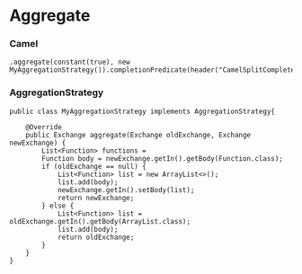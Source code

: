 # Aggregate

### Camel
    .aggregate(constant(true), new MyAggregationStrategy()).completionPredicate(header("CamelSplitComplete").isEqualTo(true)).completionTimeout(10800000).eagerCheckCompletion()
    
### AggregationStrategy
```
public class MyAggregationStrategy implements AggregationStrategy{

    @Override
    public Exchange aggregate(Exchange oldExchange, Exchange newExchange) {
        List<Function> functions = 
        Function body = newExchange.getIn().getBody(Function.class);
        if (oldExchange == null) {
            List<Function> list = new ArrayList<>();
            list.add(body);
            newExchange.getIn().setBody(list);
            return newExchange;
        } else {
            List<Function> list = oldExchange.getIn().getBody(ArrayList.class);
            list.add(body);
            return oldExchange;
        }
    }
}
```
